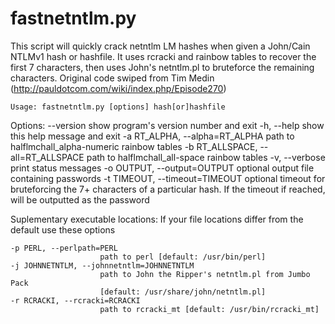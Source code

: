 fastnetntlm.py
==============

This script will quickly crack netntlm LM hashes when given a John/Cain NTLMv1 hash or hashfile. It uses rcracki and rainbow tables to recover the first 7 characters, then uses John's netntlm.pl to bruteforce the remaining characters. Original code swiped from Tim Medin (http://pauldotcom.com/wiki/index.php/Episode270)

    Usage: fastnetntlm.py [options] hash[or]hashfile

Options:
  --version             show program's version number and exit
  -h, --help            show this help message and exit
  -a RT_ALPHA, --alpha=RT_ALPHA
                        path to halflmchall_alpha-numeric rainbow tables
  -b RT_ALLSPACE, --all=RT_ALLSPACE
                        path to halflmchall_all-space rainbow tables
  -v, --verbose         print status messages
  -o OUTPUT, --output=OUTPUT
                        optional output file containing passwords
  -t TIMEOUT, --timeout=TIMEOUT
                        optional timeout for bruteforcing the 7+ characters of
                        a particular hash. If the timeout if reached,
                        <timeout> will be outputted as the password

  Suplementary executable locations:
    If your file locations differ from the default use these options

    -p PERL, --perlpath=PERL
                        path to perl [default: /usr/bin/perl]
    -j JOHNNETNTLM, --johnnetntlm=JOHNNETNTLM
                        path to John the Ripper's netntlm.pl from Jumbo Pack
                        [default: /usr/share/john/netntlm.pl]
    -r RCRACKI, --rcracki=RCRACKI
                        path to rcracki_mt [default: /usr/bin/rcracki_mt]
